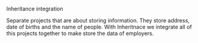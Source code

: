 Inheritance integration 

Separate projects that are about storing information. They store address, date of births and the name of people. With Inheritnace we integrate all of this projects together to make store the data of employers.